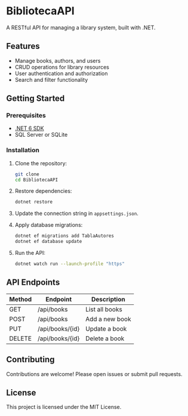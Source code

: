 # BibliotecaAPI

A RESTful API for managing a library system, built with .NET.

## Features

- Manage books, authors, and users
- CRUD operations for library resources
- User authentication and authorization
- Search and filter functionality

## Getting Started

### Prerequisites

- [.NET 6 SDK](https://dotnet.microsoft.com/download)
- SQL Server or SQLite

### Installation

1. Clone the repository:
    ```bash
    git clone
    cd BibliotecaAPI
    ```

2. Restore dependencies:
    ```bash
    dotnet restore
    ```

3. Update the connection string in `appsettings.json`.

4. Apply database migrations:
    ```bash
    dotnet ef migrations add TablaAutores
    dotnet ef database update
    ```

5. Run the API:
    ```bash
    dotnet watch run --launch-profile "https"
    ```

## API Endpoints

| Method | Endpoint         | Description           |
|--------|-----------------|-----------------------|
| GET    | /api/books      | List all books        |
| POST   | /api/books      | Add a new book        |
| PUT    | /api/books/{id} | Update a book         |
| DELETE | /api/books/{id} | Delete a book         |

## Contributing

Contributions are welcome! Please open issues or submit pull requests.

## License

This project is licensed under the MIT License.